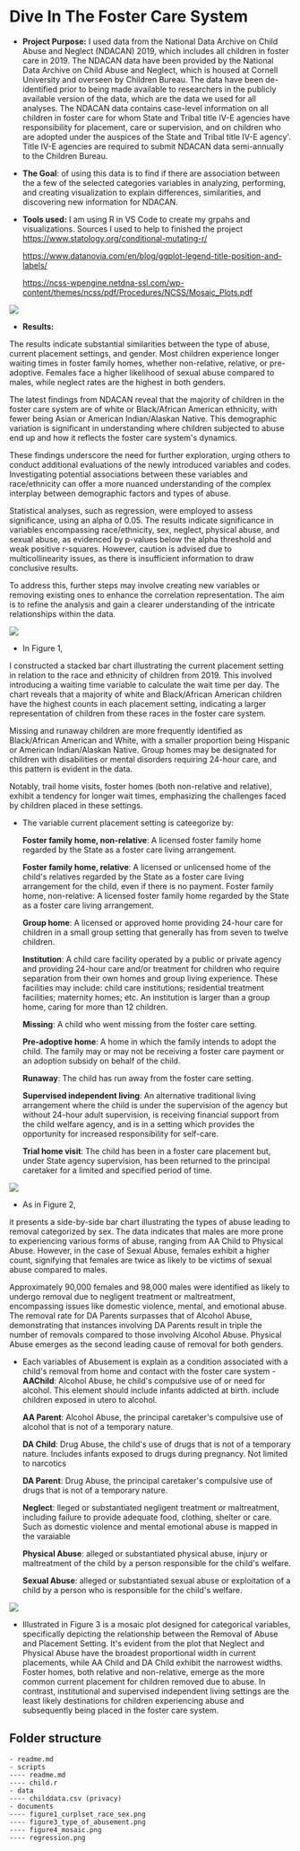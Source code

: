 # Dive In The Foster Care System

- __Project Purpose:__ I used data from the National Data Archive on Child Abuse and Neglect (NDACAN) 2019, which includes all children in foster care in 2019. The NDACAN data have been provided by the National Data Archive on Child Abuse and Neglect, which is housed at Cornell University and overseen by Children Bureau. The data have been de-identified prior to being made available to researchers in the publicly available version of the data, which are the data we used for all analyses. The NDACAN data contains case-level information on all children in foster care for whom State and Tribal title IV-E agencies have responsibility for placement, care or supervision, and on children who are adopted under the auspices of the State and Tribal title IV-E agency'. Title IV-E agencies are required to submit NDACAN data semi-annually to the Children Bureau. 

- __The Goal__: of using this data is to find if there are association between the a few of the selected categories variables in analyzing, performing, and creating visualization to explain differences, similarities, and discovering new information for NDACAN.

- __Tools used:__ I am using R in VS Code to create my grpahs and visualizations. 
Sources I used to help to finished the project
https://www.statology.org/conditional-mutating-r/

    https://www.datanovia.com/en/blog/ggplot-legend-title-position-and-labels/

    https://ncss-wpengine.netdna-ssl.com/wp-content/themes/ncss/pdf/Procedures/NCSS/Mosaic_Plots.pdf

  
![](documents/regression.png)

- __Results:__
  
The results indicate substantial similarities between the type of abuse, current placement settings, and gender. Most children experience longer waiting times in foster family homes, whether non-relative, relative, or pre-adoptive. Females face a higher likelihood of sexual abuse compared to males, while neglect rates are the highest in both genders.

The latest findings from NDACAN reveal that the majority of children in the foster care system are of white or Black/African American ethnicity, with fewer being Asian or American Indian/Alaskan Native. This demographic variation is significant in understanding where children subjected to abuse end up and how it reflects the foster care system's dynamics.

These findings underscore the need for further exploration, urging others to conduct additional evaluations of the newly introduced variables and codes. Investigating potential associations between these variables and race/ethnicity can offer a more nuanced understanding of the complex interplay between demographic factors and types of abuse.

Statistical analyses, such as regression, were employed to assess significance, using an alpha of 0.05. The results indicate significance in variables encompassing race/ethnicity, sex, neglect, physical abuse, and sexual abuse, as evidenced by p-values below the alpha threshold and weak positive r-squares. However, caution is advised due to multicollinearity issues, as there is insufficient information to draw conclusive results.

To address this, further steps may involve creating new variables or removing existing ones to enhance the correlation representation. The aim is to refine the analysis and gain a clearer understanding of the intricate relationships within the data.
    
![](documents/figure1_curplset_race_sex.png)

- In Figure 1,

I constructed a stacked bar chart illustrating the current placement setting in relation to the race and ethnicity of children from 2019. This involved introducing a waiting time variable to calculate the wait time per day. The chart reveals that a majority of white and Black/African American children have the highest counts in each placement setting, indicating a larger representation of children from these races in the foster care system.

Missing and runaway children are more frequently identified as Black/African American and White, with a smaller proportion being Hispanic or American Indian/Alaskan Native. Group homes may be designated for children with disabilities or mental disorders requiring 24-hour care, and this pattern is evident in the data.

Notably, trail home visits, foster homes (both non-relative and relative), exhibit a tendency for longer wait times, emphasizing the challenges faced by children placed in these settings.
     
- The variable current placement setting is cateegorize by: 

    __Foster family home, non-relative__: A licensed foster family home regarded by the State as a foster care living arrangement.

    __Foster family home, relative__: A licensed or unlicensed home of the child's relatives regarded by the State as a foster care living arrangement for the child, even if there is no payment.
     Foster family home, non-relative: A licensed foster family home regarded by the State as a foster care living arrangement. 
     
    __Group home__: A licensed or approved home providing 24-hour care for children in a small group setting that generally has from seven to twelve children.
     
    __Institution__: A child care facility operated by a public or private agency and providing 24-hour care and/or treatment for children who require separation from their own homes and group living experience. These facilities may include: child care institutions; residential treatment facilities; maternity homes; etc. An institution is larger than a group home, caring for more than 12 children.

    __Missing__: A child who went missing from the foster care setting.
     
    __Pre-adoptive home__: A home in which the family intends to adopt the child. The family may or may not be receiving a foster care payment or an adoption subsidy on behalf of the child. 

    __Runaway__: The child has run away from the foster care setting. 

    __Supervised independent living__: An alternative traditional living arrangement where the child is under the supervision of the agency but without 24-hour adult supervision, is receiving financial support from the child welfare agency, and is in a setting which provides the opportunity for increased responsibility for self-care. 

    __Trial home visit__: The child has been in a foster care placement but, under State agency supervision, has been returned to the principal caretaker for a limited and specified period of time.





![](documents/figure3_type_of_abusement.png)

-  As in Figure 2,

it presents a side-by-side bar chart illustrating the types of abuse leading to removal categorized by sex. The data indicates that males are more prone to experiencing various forms of abuse, ranging from AA Child to Physical Abuse. However, in the case of Sexual Abuse, females exhibit a higher count, signifying that females are twice as likely to be victims of sexual abuse compared to males.

Approximately 90,000 females and 98,000 males were identified as likely to undergo removal due to negligent treatment or maltreatment, encompassing issues like domestic violence, mental, and emotional abuse. The removal rate for DA Parents surpasses that of Alcohol Abuse, demonstrating that instances involving DA Parents result in triple the number of removals compared to those involving Alcohol Abuse. Physical Abuse emerges as the second leading cause of removal for both genders.


- Each variables of Abusement is explain as a condition associated with a child's removal from home and contact with the foster care system -  
    __AAChild__: Alcohol Abuse, he child's compulsive use of or need for alcohol. This element should include infants addicted at birth. include children exposed in utero to alcohol.

    __AA Parent__: Alcohol Abuse, the principal caretaker's compulsive use of alcohol that is not of a temporary nature.

    __DA Child__: Drug Abuse, the child's use of drugs that is not of a temporary nature. Includes infants exposed to drugs during pregnancy. Not limited to narcotics

    __DA Parent__: Drug Abuse, the principal caretaker's compulsive use of drugs that is not of a temporary nature.

    __Neglect__: lleged or substantiated negligent treatment or maltreatment, including failure to provide adequate food, clothing, shelter or care. Such as domestic violence and mental emotional abuse is mapped in the varaiable

    __Physical Abuse__: alleged or substantiated physical abuse, injury or maltreatment of the child by a person responsible for the child's welfare.

    __Sexual Abuse__: alleged or substantiated sexual abuse or exploitation of a child by a person who is responsible for the child's welfare.

![](documents/figure4_mosaic.png)


- Illustrated in Figure 3 is a mosaic plot designed for categorical variables, specifically depicting the relationship between the Removal of Abuse and Placement Setting. It's evident from the plot that Neglect and Physical Abuse have the broadest proportional width in current placements, while AA Child and DA Child exhibit the narrowest widths. Foster homes, both relative and non-relative, emerge as the more common current placement for children removed due to abuse. In contrast, institutional and supervised independent living settings are the least likely destinations for children experiencing abuse and subsequently being placed in the foster care system.






## Folder structure

```
- readme.md
- scripts
---- readme.md 
---- child.r
- data 
---- childdata.csv (privacy)
- documents
---- figure1_curplset_race_sex.png
---- figure3_type_of_abusement.png
---- figure4_mosaic.png
---- regression.png
```

